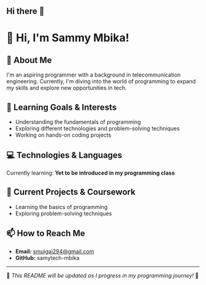 ## Hi there 👋

# 👋 Hi, I'm Sammy Mbika!

## 🏫 About Me  
I'm an aspiring programmer with a background in telecommunication engineering. Currently, I'm diving into the world of programming to expand my skills and explore new opportunities in tech.

## 🎯 Learning Goals & Interests  
- Understanding the fundamentals of programming  
- Exploring different technologies and problem-solving techniques  
- Working on hands-on coding projects  

## 💻 Technologies & Languages  
Currently learning: **Yet to be introduced in my programming class**  

## 🚀 Current Projects & Coursework  
- Learning the basics of programming  
- Exploring problem-solving techniques  

## 📫 How to Reach Me  
- **Email:** smuigai294@gmail.com  
- **GitHub:** samytech-mbika

---

🔹 *This README will be updated as I progress in my programming journey!* 🚀  

